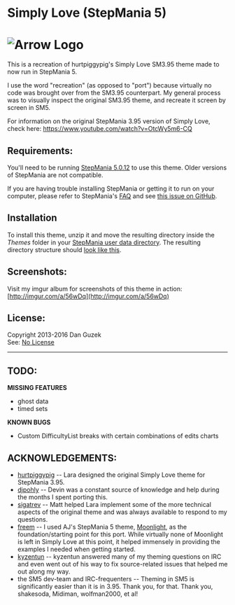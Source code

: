 Simply Love (StepMania 5)
======================

![Arrow Logo](http://i.imgur.com/FyeguCQ.png)
======================

This is a recreation of hurtpiggypig's Simply Love SM3.95 theme made to now run in StepMania 5.

I use the word "recreation" (as opposed to "port") because virtually no code was brought over from the SM3.95 counterpart.  My general process was to visually inspect the original SM3.95 theme, and recreate it screen by screen in SM5.

For information on the original StepMania 3.95 version of Simply Love, check here:
https://www.youtube.com/watch?v=OtcWy5m6-CQ



Requirements:
-------------
You'll need to be running [StepMania 5.0.12](https://github.com/stepmania/stepmania/releases/tag/v5.0.12) to use this theme.  Older versions of StepMania are not compatible.

If you are having trouble installing StepMania or getting it to run on your computer, please refer to StepMania's [FAQ](http://www.stepmania.com/faq/) and see [this issue on GitHub](https://github.com/stepmania/stepmania-site/issues/64).

Installation
--------------
To install this theme, unzip it and move the resulting directory inside the *Themes* folder in your [StepMania user data directory](https://github.com/stepmania/stepmania/wiki/User-Data-Locations).  The resulting directory structure should [look like this](http://www.personal.psu.edu/djg270/sites/sm5/?open=11-4).

Screenshots:
------------
Visit my imgur album for screenshots of this theme in action: [http://imgur.com/a/56wDq](http://imgur.com/a/56wDq)

License:
--------
Copyright 2013-2016 Dan Guzek  
See: [No License](http://choosealicense.com/licenses/no-license/)

<hr>

TODO:
-----

**MISSING FEATURES**

* ghost data
* timed sets

**KNOWN BUGS**

* Custom DifficultyList breaks with certain combinations of edits charts


ACKNOWLEDGEMENTS:
----------------

* [hurtpiggypig](http://www.shirtpiggypig.com/) -- Lara designed the original Simply Love theme for StepMania 3.95.
* [djpohly](https://github.com/djpohly) -- Devin was a constant source of knowledge and help during the months I spent porting this.
* [sigatrev](https://github.com/sigatrev) -- Matt helped Lara implement some of the more technical aspects of the original theme and was always available to respond to my questions.
* [freem](https://github.com/freem) -- I used AJ's StepMania 5 theme, [Moonlight](http://ssc.ajworld.net/?p=moonlight), as the foundation/starting point for this port.  While virtually none of Moonlight is left in Simply Love at this point, it helped immensely in providing the examples I needed when getting started.
* [kyzentun](https://github.com/kyzentun) -- kyzentun answered many of my theming questions on IRC and even went out of his way to fix source-related issues that helped me out along my way.
* the SM5 dev-team and IRC-frequenters -- Theming in SM5 is significantly easier than it is in 3.95.  Thank you, for that.  Thank you, shakesoda, Midiman, wolfman2000, et al!
